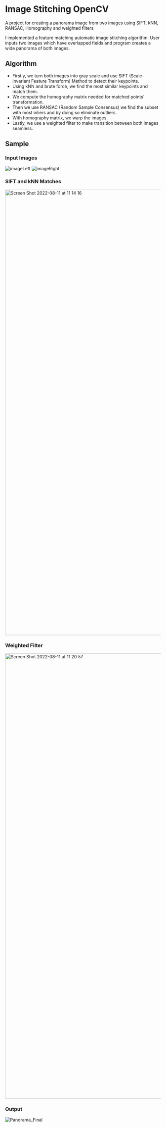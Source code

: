 # Image Stitching OpenCV
A project for creating a panorama image from two images using SIFT, kNN, RANSAC, Homography and weighted filters

I implemented a feature matching automatic image stitching algorithm. User inputs two images which have overlapped fields and program creates a wide panorama of both images.

## Algorithm
* Firstly, we turn both images into gray scale and use SIFT (Scale-invariant Feature Transform) Method to detect their keypoints. 
* Using kNN and brute force, we find the most similar keypoints and match them. 
* We compute the homography matrix needed for matched points' transformation.
* Then we use RANSAC (Random Sample Consensus) we find the subset with most inliers and by doing so eliminate outliers.
* With homography matrix, we warp the images.
* Lastly, we use a weighted filter to make transition between both images seamless.

## Sample

### Input Images

![imageLeft](https://user-images.githubusercontent.com/29065812/184124543-b386111d-9801-4121-8195-89f2008e88c9.jpg)
![imageRight](https://user-images.githubusercontent.com/29065812/184124562-12dcfbab-b328-44c7-ae9a-d9c7d2d0332b.jpg)

### SIFT and kNN Matches
<img width="1440" alt="Screen Shot 2022-08-11 at 11 14 16" src="https://user-images.githubusercontent.com/29065812/184124799-22c4480b-747e-4bc7-b1e0-377e11b66044.png">

### Weighted Filter

<img width="1440" alt="Screen Shot 2022-08-11 at 11 20 57" src="https://user-images.githubusercontent.com/29065812/184124898-95159c98-6af9-4efb-8f7a-41d9220b4a61.png">

### Output

![Panorama_Final](https://user-images.githubusercontent.com/29065812/184125137-977e2810-aa7a-460f-94fa-8d51473fdacb.png)


